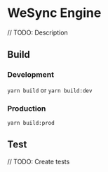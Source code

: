 # WeSync Engine

// TODO: Description

## Build

### Development

`yarn build` or `yarn build:dev`

### Production

`yarn build:prod`

## Test

// TODO: Create tests
